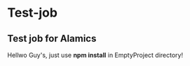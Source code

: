 # Test-job
## Test job for **Alamics**
Hellwo Guy's, just use **npm install** in EmptyProject directory!
